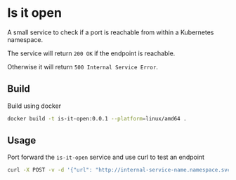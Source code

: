 # Is it open

A small service to check if a port is reachable from within a Kubernetes namespace.

The service will return `200 OK` if the endpoint is reachable.

Otherwise it will return `500 Internal Service Error`.

## Build

Build using docker

```sh
docker build -t is-it-open:0.0.1 --platform=linux/amd64 .
```

## Usage

Port forward the `is-it-open` service and use curl to test an endpoint

```sh
curl -X POST -v -d '{"url": "http://internal-service-name.namespace.svc.cluster.local"}' -H "Content-Type: application/json" localhost:1323/v1/open
```

